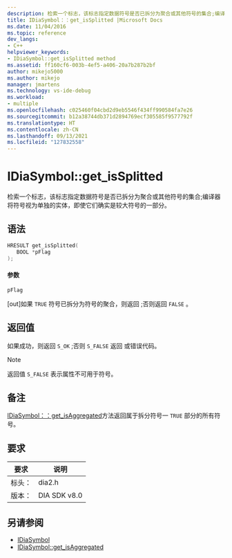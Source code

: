 ```yaml
---
description: 检索一个标志，该标志指定数据符号是否已拆分为聚合或其他符号的集合;编译器将符号视为单独的实体，即使它们确实是较大符号的一部分。
title: IDiaSymbol：：get_isSplitted |Microsoft Docs
ms.date: 11/04/2016
ms.topic: reference
dev_langs:
- C++
helpviewer_keywords:
- IDiaSymbol::get_isSplitted method
ms.assetid: ff160cf6-003b-4ef5-a406-20a7b287b2bf
author: mikejo5000
ms.author: mikejo
manager: jmartens
ms.technology: vs-ide-debug
ms.workload:
- multiple
ms.openlocfilehash: c025460f04cbd2d9eb5546f434ff990584fa7e26
ms.sourcegitcommit: b12a38744db371d2894769ecf305585f9577792f
ms.translationtype: HT
ms.contentlocale: zh-CN
ms.lasthandoff: 09/13/2021
ms.locfileid: "127832558"
---
```

# <a name="idiasymbolget_issplitted"></a>IDiaSymbol::get_isSplitted
检索一个标志，该标志指定数据符号是否已拆分为聚合或其他符号的集合;编译器将符号视为单独的实体，即使它们确实是较大符号的一部分。

## <a name="syntax"></a>语法

```C++
HRESULT get_isSplitted(
   BOOL *pFlag
);
```

#### <a name="parameters"></a>参数
 `pFlag`

[out]如果 `TRUE` 符号已拆分为符号的聚合，则返回 ;否则返回 `FALSE` 。

## <a name="return-value"></a>返回值
 如果成功，则返回 `S_OK` ;否则 `S_FALSE` 返回 或错误代码。

> [!NOTE]
> 返回值 `S_FALSE` 表示属性不可用于符号。

## <a name="remarks"></a>备注
 [IDiaSymbol：：get_isAggregated](../../debugger/debug-interface-access/idiasymbol-get-isaggregated.md)方法返回属于拆分符号一 `TRUE` 部分的所有符号。

## <a name="requirements"></a>要求

|要求|说明|
|-----------------|-----------------|
|标头：|dia2.h|
|版本：|DIA SDK v8.0|

## <a name="see-also"></a>另请参阅
- [IDiaSymbol](../../debugger/debug-interface-access/idiasymbol.md)
- [IDiaSymbol::get_isAggregated](../../debugger/debug-interface-access/idiasymbol-get-isaggregated.md)
